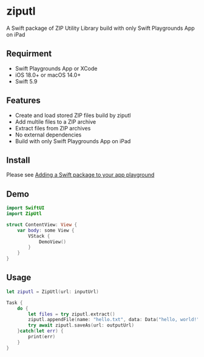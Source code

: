# ziputl
A Swift package of ZIP Utility Library build with only Swift Playgrounds App on iPad

## Requirment
- Swift Playgrounds App or XCode
- iOS 18.0+ or macOS 14.0+
- Swift 5.9

## Features
- Create and load stored ZIP files build by ziputl
- Add multile files to a ZIP archive
- Extract files from ZIP archives
- No external dependencies
- Build with only Swift Playgrounds App on iPad

## Install
Please see [Adding a Swift package to your app playground](https://developer.apple.com/documentation/swift-playgrounds/add-a-swift-package)

## Demo
```swift
import SwiftUI
import ZipUtl

struct ContentView: View {
    var body: some View {
        VStack {
            DemoView()
        }
    }
}
```

## Usage
```swift
let ziputl = ZipUtl(url: inputUrl)

Task {
    do {
        let files = try ziputl.extract()
        ziputl.appendFile(name: "hello.txt", data: Data("hello, world!".utf8))
        try await ziputl.saveAs(url: outputUrl)
    }catch(let err) {
        print(err)
    }
}
```
